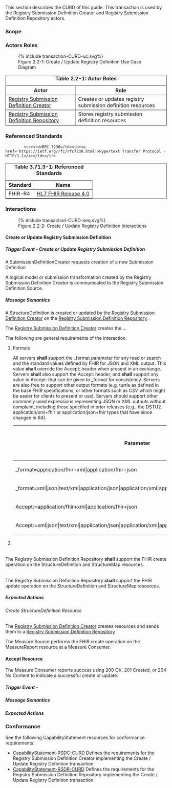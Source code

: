 <!--
    This content is automatically generated from CREDS.xml by actorsandtransactions.xslt
-->
This section describes the CURD of this guide. This transaction is used by the Registry Submission Definition Creator and Registry Submission Definition Repository actors.

### Scope





### Actors Roles

<figure>
{% include transaction-CURD-uc.svg%}
<figcaption>Figure 2.2-1: Create / Update Registry Definition Use Case Diagram </figcaption>
</figure>
<table border='1' borderspacing='0'>
<caption><b>Table 2.2-1: Actor Roles</b></caption>
<thead><tr><th>Actor</th><th>Role</th></tr></thead>
<tbody><tr><td><a href="actors.html#registry-submission-definition-creator">Registry Submission Definition Creator</a></td>
<td>Creates or updates registry submission definition resources
</td>
</tr>
        <tr><td><a href="actors.html#registry-submission-definition-repository">Registry Submission Definition Repository</a></td>
<td>Stores registry submission definition resources
</td>
</tr>
        
</tbody>
</table>

### Referenced Standards

<table border='1' borderspacing='0'>
<caption><b>Table 3.71.3-1: Referenced Standards</b></caption>
<thead><tr><th>Standard</th><th>Name</th></tr></thead>
<tbody>
            <tr><td>FHIR-R4</td><td><a href='http://www.hl7.org/FHIR/R4'>HL7 FHIR Release 4.0</a></td></tr>
        
            <tr><td>RFC-7230</td><td><a href='https://ietf.org/rfc/rfc7230.html'>Hypertext Transfer Protocol - HTTP/1.1</a></td></tr>
        
</tbody>
</table>

### Interactions
        
<figure>
{% include transaction-CURD-seq.svg%}
<figcaption>Figure 2.2-2: Create / Update Registry Definition Interactions </figcaption>
</figure>

#### Create or Update Registry Submission Definition




##### Trigger Event - Create or Update Registry Submission Definition

A SubmissionDefinitionCreator requests creation of a new Submission Definition


A logical model or submission transformation created by the Registry Submission Definition Creator
is communicated to the Registry Submission Definition Source.



##### Message Semantics


A StructureDefinition is created or updated by the
[Registry Submission Definition Creator](actors.html#registry-submission-definition-creator)
on the
[Registry Submission Definition Repository](actors.html#registry-submission-definition-repository)
.



The [Registry Submission Definition Creator](actors.html#registry-submission-definition-creator) creates the ...



The following are general requirements of the interaction.

<ol>

<li>
Formats
<div>

All servers **shall** support the _format parameter for any read or search and the standard values
defined by FHIR for JSON and XML output. This value **shall** override the Accept: header when present in an exchange.
Servers **shall** also support the Accept: header, and **shall** support any value in Accept: that can be given to _format
for consistency. Servers are also free to support other output formats (e.g. turtle as defined in the base FHIR
specifications, or other formats such as CSV which might be easier for clients to present or use). Servers
should support other commonly used expressions representing JSON or XML outputs without complaint, including
those specified in prior releases (e.g., the DSTU2 application/xml+fhir or application/json+fhir types that
have since changed in R4).



</div>


<table class='grid'>

<thead><tr>

<th>Parameter</th><th>Cardinality</th><th>
Registry Submission Definition Repository Expectation</th><th>
Registry Submitter Expectation</th>

</tr></thead>

<tbody>


<tr>

<td>

_format=application/fhir+xml|application/fhir+json

</td>

<td>

0..1
</td>
<td>

<b>shall</b>

</td>
<td>

<b>shall</b>

</td>
</tr>


<tr>

<td>

_format=xml|json|text/xml|application/json|application/xml|application/xml+fhir|application/json+fhir

</td>

<td>

0..1
</td>
<td>

<b>should</b>

</td>
<td>

<b>should not</b>

</td>
</tr>


<tr>

<td>

Accept:=application/fhir+xml|application/fhir+json

</td>

<td>

0..1
</td>
<td>

<b>shall</b>

</td>
<td>

<b>shall</b>

</td>
</tr>


<tr>

<td>

Accept:=xml|json|text/xml|application/json|application/xml|application/xml+fhir|application/json+fhir

</td>

<td>

0..1
</td>
<td>

<b>should</b>

</td>
<td>

<b>should not</b>

</td>
</tr>

</tbody>
</table>

        
</li>

<li>

<div>

</div>

</li>

</ol>

###### 
The Registry Submission Definition Repository <b>shall</b> support the FHIR create operation on  the StructureDefinition and StructureMap resources.

###### 
The Registry Submission Definition Repository <b>shall</b> support the FHIR update operation on  the StructureDefinition and StructureMap resources.

##### Expected Actions

###### Create StructureDefinition Resource


The
[Registry Submission Definition Creator](actors.html#registry-submission-definition-creator)
creates resources and sends them to a
[Registry Submission Definition Repository](actors.html#registry-submission-definition-repository)



The Measure Source performs the FHIR create
operation on the MeasureReport resource at a Measure Consumer.



#### Accept Resource


The Measure Consumer reports success using 200 OK, 201 Created, or 204 No Content to indicate a successful
create or update.




##### Trigger Event - 

##### Message Semantics

##### Expected Actions

### Conformance
See the following CapabilityStatement resources for conformance requirements:

* [CapabilityStatement-RSDC-CURD](CapabilityStatement-RSDC-CURD.html) Defines the requirements for the Registry Submission Definition Creator implementing the Create / Update Registry Definition transaction.
* [CapabilityStatement-RSDR-CURD](CapabilityStatement-RSDR-CURD.html) Defines the requirements for the Registry Submission Definition Repository implementing the Create / Update Registry Definition transaction.